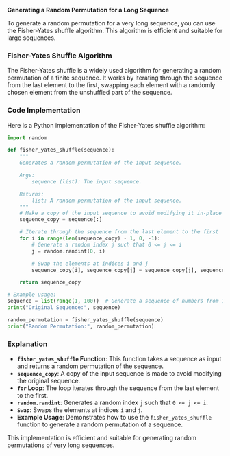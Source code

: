 **Generating a Random Permutation for a Long Sequence**

To generate a random permutation for a very long sequence, you can use the Fisher-Yates shuffle algorithm. This algorithm is efficient and suitable for large sequences.

### Fisher-Yates Shuffle Algorithm

The Fisher-Yates shuffle is a widely used algorithm for generating a random permutation of a finite sequence. It works by iterating through the sequence from the last element to the first, swapping each element with a randomly chosen element from the unshuffled part of the sequence.

### Code Implementation

Here is a Python implementation of the Fisher-Yates shuffle algorithm:

```python
import random

def fisher_yates_shuffle(sequence):
    """
    Generates a random permutation of the input sequence.

    Args:
        sequence (list): The input sequence.

    Returns:
        list: A random permutation of the input sequence.
    """
    # Make a copy of the input sequence to avoid modifying it in-place
    sequence_copy = sequence[:]

    # Iterate through the sequence from the last element to the first
    for i in range(len(sequence_copy) - 1, 0, -1):
        # Generate a random index j such that 0 <= j <= i
        j = random.randint(0, i)

        # Swap the elements at indices i and j
        sequence_copy[i], sequence_copy[j] = sequence_copy[j], sequence_copy[i]

    return sequence_copy

# Example usage:
sequence = list(range(1, 100))  # Generate a sequence of numbers from 1 to 99
print("Original Sequence:", sequence)

random_permutation = fisher_yates_shuffle(sequence)
print("Random Permutation:", random_permutation)
```

### Explanation

- **`fisher_yates_shuffle` Function**: This function takes a sequence as input and returns a random permutation of the sequence.
- **`sequence_copy`**: A copy of the input sequence is made to avoid modifying the original sequence.
- **`for` Loop**: The loop iterates through the sequence from the last element to the first.
- **`random.randint`**: Generates a random index `j` such that `0 <= j <= i`.
- **`Swap`**: Swaps the elements at indices `i` and `j`.
- **Example Usage**: Demonstrates how to use the `fisher_yates_shuffle` function to generate a random permutation of a sequence.

This implementation is efficient and suitable for generating random permutations of very long sequences.